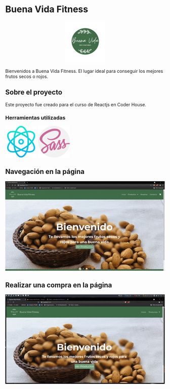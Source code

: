 # Buena Vida Fitness

<p align="center"><img src="./src/images/logo-buena-vida-circle.png" alt="logo" /></p>

Bienvenidos a Buena Vida Fitness. El lugar ideal para conseguir los mejores
frutos secos o rojos.

## Sobre el proyecto

Este proyecto fue creado para el curso de Reactjs en Coder House.

### Herramientas utilizadas

<span><img src="./reactjs-md.png" alt="react-logo" width="100" height="100" /></span>
<span><img src="./sass-md.png" alt="sass-logo" width="100" height="100"/></span>

## Navegación en la página

![gif-navegacion](./navegacion-reactjs.gif)

## Realizar una compra en la página

![gif-compra](./realizar-compra.gif)
